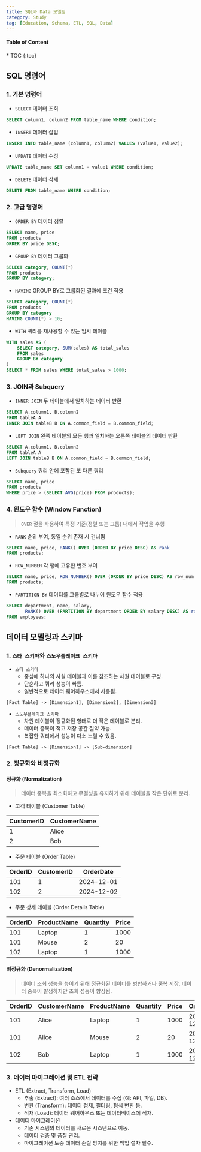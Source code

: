```yaml
---
title: SQL과 Data 모델링
category: Study
tag: [Education, Schema, ETL, SQL, Data]
---
```


<nav class='post-toc' markdown='1'>
  <h4>Table of Content</h4>
* TOC
{:toc}
</nav>

## SQL 명령어

### 1. 기본 명령어
* `SELECT` 데이터 조회

```sql
SELECT column1, column2 FROM table_name WHERE condition;
```

* `INSERT` 데이터 삽입

```sql
INSERT INTO table_name (column1, column2) VALUES (value1, value2);
```

* `UPDATE` 데이터 수정

```sql
UPDATE table_name SET column1 = value1 WHERE condition;
```

* `DELETE` 데이터 삭제

```sql
DELETE FROM table_name WHERE condition;
```

### 2. 고급 명령어

* `ORDER BY` 데이터 정렬

```sql
SELECT name, price 
FROM products 
ORDER BY price DESC;
```

* `GROUP BY` 데이터 그룹화

```sql
SELECT category, COUNT(*) 
FROM products 
GROUP BY category;
```

* `HAVING` GROUP BY로 그룹화된 결과에 조건 적용

```sql
SELECT category, COUNT(*) 
FROM products 
GROUP BY category 
HAVING COUNT(*) > 10;
```

* `WITH` 쿼리를 재사용할 수 있는 임시 테이블

```sql
WITH sales AS (
    SELECT category, SUM(sales) AS total_sales 
    FROM sales 
    GROUP BY category
)
SELECT * FROM sales WHERE total_sales > 1000;
```

### 3. JOIN과 Subquery

* `INNER JOIN` 두 테이블에서 일치하는 데이터 반환

```sql
SELECT A.column1, B.column2 
FROM tableA A
INNER JOIN tableB B ON A.common_field = B.common_field;
```

* `LEFT JOIN` 왼쪽 테이블의 모든 행과 일치하는 오른쪽 테이블의 데이터 반환

```sql
SELECT A.column1, B.column2 
FROM tableA A
LEFT JOIN tableB B ON A.common_field = B.common_field;
```

* `Subquery` 쿼리 안에 포함된 또 다른 쿼리

```sql
SELECT name, price 
FROM products 
WHERE price > (SELECT AVG(price) FROM products);
```

### 4. 윈도우 함수 (Window Function)
> `OVER` 절을 사용하여 특정 기준(정렬 또는 그룹) 내에서 작업을 수행

* `RANK` 순위 부여, 동일 순위 존재 시 건너뜀

```sql
SELECT name, price, RANK() OVER (ORDER BY price DESC) AS rank 
FROM products;
```

* `ROW_NUMBER` 각 행에 고유한 번호 부여

```sql
SELECT name, price, ROW_NUMBER() OVER (ORDER BY price DESC) AS row_num 
FROM products;
```

* `PARTITION BY` 데이터를 그룹별로 나누어 윈도우 함수 적용

```sql
SELECT department, name, salary, 
       RANK() OVER (PARTITION BY department ORDER BY salary DESC) AS rank 
FROM employees;
```

## 데이터 모델링과 스키마
### 1. `스타 스키마`와 `스노우플레이크 스키마`
* `스타 스키마`
  * 중심에 하나의 사실 테이블과 이를 참조하는 차원 테이블로 구성.
  * 단순하고 쿼리 성능이 빠름.
  * 일반적으로 데이터 웨어하우스에서 사용됨.

```plaintext
[Fact Table] -> [Dimension1], [Dimension2], [Dimension3]
```

* `스노우플레이크 스키마`
  * 차원 테이블이 정규화된 형태로 더 작은 테이블로 분리.
  * 데이터 중복이 적고 저장 공간 절약 가능.
  * 복잡한 쿼리에서 성능이 다소 느릴 수 있음.

```plaintext
[Fact Table] -> [Dimension1] -> [Sub-dimension]
```

### 2. 정규화와 비정규화
#### 정규화 (Normalization)
> 데이터 중복을 최소화하고 무결성을 유지하기 위해 테이블을 작은 단위로 분리.
  
* 고객 테이블 (Customer Table)

| CustomerID | CustomerName |
| - | - |
| 1 | Alice |
| 2 | Bob |

* 주문 테이블 (Order Table)

| OrderID | CustomerID | OrderDate |
| - | - | - |
| 101 | 1 | 2024-12-01 |
| 102 | 2 | 2024-12-02 |

* 주문 상세 테이블 (Order Details Table)

| OrderID | ProductName | Quantity | Price |
| - | - | - | - |
| 101 | Laptop | 1 | 1000 |
| 101 | Mouse | 2 | 20 |
| 102 | Laptop | 1 | 1000 |

#### 비정규화 (Denormalization) 
> 데이터 조회 성능을 높이기 위해 정규화된 데이터를 병합하거나 중복 저장. 
데이터 중복이 발생하지만 조회 성능이 향상됨.

| OrderID | CustomerName | ProductName | Quantity | Price	| OrderDate |
| - | - | - | - | - | - |
| 101 | Alice | Laptop | 1 | 1000 | 2024-12-01 |
| 101 | Alice | Mouse | 2 | 20 | 2024-12-01 |
| 102 | Bob | Laptop | 1 | 1000 | 2024-12-02 |


### 3. 데이터 마이그레이션 및 ETL 전략
* ETL (Extract, Transform, Load)
  * 추출 (Extract): 여러 소스에서 데이터를 수집 (예: API, 파일, DB).
  * 변환 (Transform): 데이터 정제, 필터링, 형식 변환 등.
  * 적재 (Load): 데이터 웨어하우스 또는 데이터베이스에 적재.
* 데이터 마이그레이션
  * 기존 시스템의 데이터를 새로운 시스템으로 이동.
  * 데이터 검증 및 품질 관리.
  * 마이그레이션 도중 데이터 손실 방지를 위한 백업 절차 필수.





